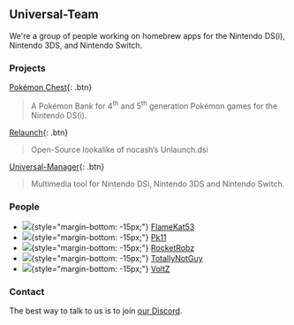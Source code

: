 ## Universal-Team

We're a group of people working on homebrew apps for the Nintendo DS(i), Nintendo 3DS, and Nintendo Switch.

### Projects

[Pokémon Chest](pkmn-chest){: .btn}

> A Pokémon Bank for 4<sup>th</sup> and 5<sup>th</sup> generation Pokémon games for the Nintendo DS(i).

[Relaunch](relaunch){: .btn}

> Open-Source lookalike of nocash’s Unlaunch.dsi

[Universal-Manager](universal-manager){: .btn}

> Multimedia tool for Nintendo DSi, Nintendo 3DS and Nintendo Switch.

### People
- ![](https://avatars3.githubusercontent.com/u/38171335?s=32){style="margin-bottom: -15px;"} [FlameKat53](https://github.com/FlameKat53)
- ![](https://avatars0.githubusercontent.com/u/41608708?s=32){style="margin-bottom: -15px;"} [Pk11](https://github.com/Epicpkmn11/)
- ![](https://avatars3.githubusercontent.com/u/16110127?s=32){style="margin-bottom: -15px;"} [RocketRobz](https://github.com/RocketRobz)
- ![](https://avatars2.githubusercontent.com/u/53122919?s=32){style="margin-bottom: -15px;"} [TotallyNotGuy](https://github.com/TotallyNotGuy)
- ![](https://avatars3.githubusercontent.com/u/47382115?s=32){style="margin-bottom: -15px;"} [VoltZ](https://github.com/SuperSaiyajinVoltZ)

### Contact
The best way to talk to us is to join [our Discord](https://discord.gg/KDJCfGF).
